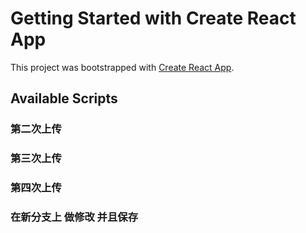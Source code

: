 # Getting Started with Create React App

This project was bootstrapped with [Create React App](https://github.com/facebook/create-react-app).

## Available Scripts

### 第二次上传


### 第三次上传


### 第四次上传


### 在新分支上 做修改 并且保存